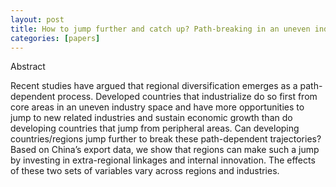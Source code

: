 ```yaml
---
layout: post
title: How to jump further and catch up? Path-breaking in an uneven industry space
categories: [papers]
---
```


Abstract

Recent studies have argued that regional diversification emerges as a path-dependent process. 
Developed countries that industrialize do so first from core areas in an uneven
industry space and have more opportunities to jump to new related industries and
sustain economic growth than do developing countries that jump from peripheral
areas. Can developing countries/regions jump further to break these path-dependent
trajectories? Based on China’s export data, we show that regions can make such a
jump by investing in extra-regional linkages and internal innovation. The effects of
these two sets of variables vary across regions and industries.


<!--more-->